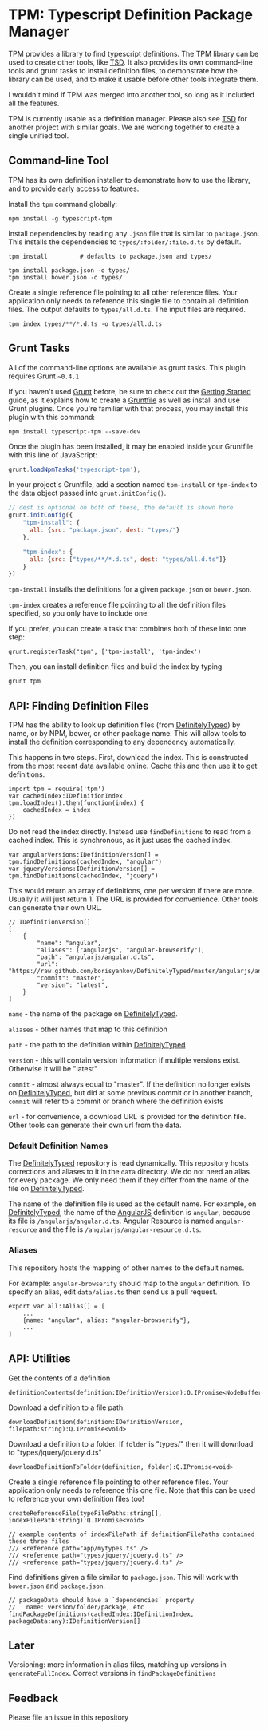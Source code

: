 TPM: Typescript Definition Package Manager
==========================================

TPM provides a library to find typescript definitions. The TPM library can be used to create other tools, like [TSD][tsd]. It also provides its own command-line tools and grunt tasks to install definition files, to demonstrate how the library can be used, and to make it usable before other tools integrate them. 

I wouldn't mind if TPM was merged into another tool, so long as it included all the features.

TPM is currently usable as a definition manager. Please also see [TSD][tsd] for another project with similar goals. We are working together to create a single unified tool. 

Command-line Tool
-----------------

TPM has its own definition installer to demonstrate how to use the library, and to provide early access to features. 

Install the `tpm` command globally:

    npm install -g typescript-tpm

Install dependencies by reading any `.json` file that is similar to `package.json`. This installs the dependencies to `types/:folder/:file.d.ts` by default.

    tpm install         # defaults to package.json and types/

    tpm install package.json -o types/
    tpm install bower.json -o types/

Create a single reference file pointing to all other reference files. Your application only needs to reference this single file to contain all definition files. The output defaults to `types/all.d.ts`. The input files are required.

    tpm index types/**/*.d.ts -o types/all.d.ts

Grunt Tasks
-----------

All of the command-line options are available as grunt tasks. This plugin requires Grunt `~0.4.1`

If you haven't used [Grunt](http://gruntjs.com/) before, be sure to check out the [Getting Started](http://gruntjs.com/getting-started) guide, as it explains how to create a [Gruntfile](http://gruntjs.com/sample-gruntfile) as well as install and use Grunt plugins. Once you're familiar with that process, you may install this plugin with this command:

```shell
npm install typescript-tpm --save-dev
```

Once the plugin has been installed, it may be enabled inside your Gruntfile with this line of JavaScript:

```js
grunt.loadNpmTasks('typescript-tpm');
```

In your project's Gruntfile, add a section named `tpm-install` or `tpm-index` to the data object passed into `grunt.initConfig()`.

```js
// dest is optional on both of these, the default is shown here
grunt.initConfig({
    "tpm-install": {
      all: {src: "package.json", dest: "types/"}
    },

    "tpm-index": {
      all: {src: ["types/**/*.d.ts", dest: "types/all.d.ts"]}
    }
})
```

`tpm-install` installs the definitions for a given `package.json` or `bower.json`.

`tpm-index` creates a reference file pointing to all the definition files specified, so you only have to include one.

If you prefer, you can create a task that combines both of these into one step:

    grunt.registerTask("tpm", ['tpm-install', 'tpm-index')

Then, you can install definition files and build the index by typing

    grunt tpm

API: Finding Definition Files
------------------------

TPM has the ability to look up definition files (from [DefinitelyTyped][dt]) by name, or by NPM, bower, or other package name. This will allow tools to install the definition corresponding to any dependency automatically. 

This happens in two steps. First, download the index. This is constructed from the most recent data available online. Cache this and then use it to get definitions. 

    import tpm = require('tpm')
    var cachedIndex:IDefinitionIndex
    tpm.loadIndex().then(function(index) {
        cachedIndex = index
    })

Do not read the index directly. Instead use `findDefinitions` to read from a cached index. This is synchronous, as it just uses the cached index. 

    var angularVersions:IDefinitionVersion[] = tpm.findDefinitions(cachedIndex, "angular")
    var jqueryVersions:IDefinitionVersion[] = tpm.findDefinitions(cachedIndex, "jquery")

This would return an array of definitions, one per version if there are more. Usually it will just return 1. The URL is provided for convenience. Other tools can generate their own URL. 

    // IDefinitionVersion[]
    [
        {
            "name": "angular",
            "aliases": ["angularjs", "angular-browserify"],
            "path": "angularjs/angular.d.ts",
            "url": "https://raw.github.com/borisyankov/DefinitelyTyped/master/angularjs/angular.d.ts"
            "commit": "master",
            "version": "latest",
        }
    ]

`name` - the name of the package on [DefinitelyTyped][dt].

`aliases` - other names that map to this definition

`path` - the path to the definition within [DefinitelyTyped][dt]

`version` - this will contain version information if multiple versions exist. Otherwise it will be "latest"

`commit` - almost always equal to "master". If the definition no longer exists on [DefinitelyTyped][dt], but did at some previous commit or in another branch, `commit` will refer to a commit or branch where the definition exists

`url` - for convenience, a download URL is provided for the definition file. Other tools can generate their own url from the data. 

### Default Definition Names

The [DefinitelyTyped][dt] repository is read dynamically. This repository hosts corrections and aliases to it in the `data` directory. We do not need an alias for every package. We only need them if they differ from the name of the file on [DefinitelyTyped][dt]. 

The name of the definition file is used as the default name. For example, on [DefinitelyTyped][dt], the name of the [AngularJS][angular] definition is `angular`, because its file is `/angularjs/angular.d.ts`. Angular Resource is named `angular-resource` and the file is `/angularjs/angular-resource.d.ts`. 

### Aliases

This repository hosts the mapping of other names to the default names. 

For example: `angular-browserify` should map to the `angular` definition. To specify an alias, edit `data/alias.ts` then send us a pull request.

    export var all:IAlias[] = [
        ...
        {name: "angular", alias: "angular-browserify"},
        ...
    ]


API: Utilities
--------------

Get the contents of a definition
    
    definitionContents(definition:IDefinitionVersion):Q.IPromise<NodeBuffer>

Download a definition to a file path.

    downloadDefinition(definition:IDefinitionVersion, filepath:string):Q.IPromise<void>

Download a definition to a folder. If `folder` is "types/" then it will download to "types/jquery/jquery.d.ts"

    downloadDefinitionToFolder(definition, folder):Q.IPromise<void>

Create a single reference file pointing to other reference files. Your application only needs to reference this one file. Note that this can be used to reference your own definition files too!

    createReferenceFile(typeFilePaths:string[], indexFilePath:string):Q.IPromise<void>

    // example contents of indexFilePath if definitionFilePaths contained these three files
    /// <reference path="app/mytypes.ts" />
    /// <reference path="types/jquery/jquery.d.ts" />
    /// <reference path="types/jquery/jquery.d.ts" />

Find definitions given a file similar to `package.json`. This will work with `bower.json` and `package.json`. 

    // packageData should have a `dependencies` property
    //   name: version/folder/package, etc
    findPackageDefinitions(cachedIndex:IDefinitionIndex, packageData:any):IDefinitionVersion[]


Later
-----

Versioning: more information in alias files, matching up versions in `generateFullIndex`. Correct versions in `findPackageDefinitions`

Feedback
--------

Please file an issue in this repository

[typescript]: http://typescriptlang.org/
[dt]: https://github.com/borisyankov/DefinitelyTyped
[bower]: http://bower.io/
[npm]: https://npmjs.org/
[angular]: http://angularjs.org/
[tsd]: https://github.com/Diullei/tsd/